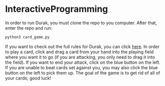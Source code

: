 # InteractiveProgramming
In order to run Durak, you must clone the repo to you computer. After that, enter the repo and run:

```python
python3 card_game.py
```



If you want to check out the full rules for Durak, you can click [here](https://en.wikipedia.org/wiki/Durak). In order to play a card, click and drag a card from your hand into the playing field where you want it to go (if you are attacking, you only need to drag it into the field). If you want to end your attack, click on the blue button on the left. If you are unable to beat cards set against you, you may also click the blue button on the left to pick them up. The goal of the game is to get rid of all of your cards; good luck!
